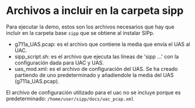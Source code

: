 # Archivos a incluir en la carpeta sipp
Para ejecutar la demo, estos son los archivos necesarios que hay que incluir en la carpeta base `sipp` que se obtiene al instalar SIPp.
- g711a_UAS.pcap: es el archivo que contiene la media que envía el UAS al UAC.
- sipp_script.sh: es el archivo que ejecuta las líneas de 'sipp ...' con la configuración dada para UAC y UAS.
- uas_mod.xml: es el archivo de configuración del UAS. Se ha creado partiendo de uno predeterminado y añadiendole la media
  del UAS (g711a_UAS.pcap).
  
El archivo de configuración utilizado para el uac no se incluye porque es predeterminado: `/home/user/sipp/docs/uac_pcap.xml`




